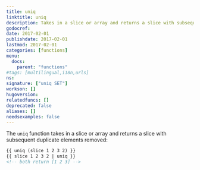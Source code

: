 ```yaml
---
title: uniq
linktitle: uniq
description: Takes in a slice or array and returns a slice with subsequent duplicate elements removed.
godocref:
date: 2017-02-01
publishdate: 2017-02-01
lastmod: 2017-02-01
categories: [functions]
menu:
  docs:
    parent: "functions"
#tags: [multilingual,i18n,urls]
ns:
signature: ["uniq SET"]
workson: []
hugoversion:
relatedfuncs: []
deprecated: false
aliases: []
needsexamples: false
---
```


The `uniq` function takes in a slice or array and returns a slice with subsequent duplicate elements removed:

```html
{{ uniq (slice 1 2 3 2) }}
{{ slice 1 2 3 2 | uniq }}
<!-- both return [1 2 3] -->
```




